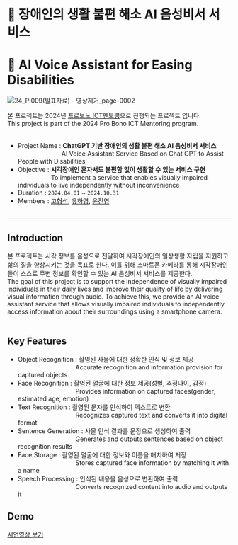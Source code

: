 # 👀 장애인의 생활 불편 해소 AI 음성비서 서비스
# 👀 AI Voice Assistant for Easing Disabilities
![24_PI009(발표자료) - 영상제거_page-0002](https://github.com/user-attachments/assets/5c0cac1b-4d78-4980-ac23-ed5406fe13ca)

본 프로젝트는 2024년 [프로보노 ICT멘토링](https://www.hanium.or.kr/portal/index.do)으로 진행되는 프로젝트 입니다.<br>
This project is part of the 2024 Pro Bono ICT Mentoring program.<br><br>
 
- Project Name : **ChatGPT 기반 장애인의 생활 불편 해소 AI 음성비서 서비스**<br>
                &nbsp;&nbsp;&nbsp;&nbsp;&nbsp;&nbsp;&nbsp;&nbsp;&nbsp;&nbsp;&nbsp;&nbsp;&nbsp;&nbsp;&nbsp;&nbsp;&nbsp;&nbsp;&nbsp;&nbsp;&nbsp;&nbsp;&nbsp;&nbsp;
                AI Voice Assistant Service Based on Chat GPT to Assist People with Disabilities
- Objective : **시각장애인 혼자서도 불편함 없이 생활할 수 있는 서비스 구현** <br>
               &nbsp;&nbsp;&nbsp;&nbsp;&nbsp;&nbsp;&nbsp;&nbsp;&nbsp;&nbsp;&nbsp;&nbsp;&nbsp;&nbsp;&nbsp;&nbsp;&nbsp;&nbsp;
               To implement a service that enables visually impaired individuals to live independently without inconvenience
- Duration : `2024.04.01` ~ `2024.10.31`
- Members : [고형석](https://github.com/hyeongseokgo), [유하영](https://github.com/Hayeonggg), [윤진영](https://github.com/jin7369)<br><br>


***

## Introduction
본 프로젝트는 시각 정보를 음성으로 전달하여 시각장애인의 일상생활 자립을 지원하고 삶의 질을 향상시키는 것을 목표로 한다. 이를 위해 스마트폰 카메라를 통해 시각장애인들이 스스로 주변 정보를 확인할 수 있는 AI 음성비서 서비스를 제공한다.<br>
The goal of this project is to support the independence of visually impaired individuals in their daily lives and improve their quality of life by delivering visual information through audio. To achieve this, we provide an AI voice assistant service that allows visually impaired individuals to independently access information about their surroundings using a smartphone camera.<br><br>



## Key Features
- Object Recognition : 촬영된 사물에 대한 정확한 인식 및 정보 제공<br>
&nbsp;&nbsp;&nbsp;&nbsp;&nbsp;&nbsp;&nbsp;&nbsp;&nbsp;&nbsp;&nbsp;&nbsp;&nbsp;&nbsp;&nbsp;&nbsp;&nbsp;&nbsp;&nbsp;&nbsp;&nbsp;&nbsp;&nbsp;&nbsp;&nbsp;&nbsp;&nbsp;&nbsp;&nbsp;&nbsp;&nbsp;&nbsp;&nbsp;Accurate recognition and information provision for captured objects<br>
- Face Recognition : 촬영된 얼굴에 대한 정보 제공(성별, 추정나이, 감정)<br>
&nbsp;&nbsp;&nbsp;&nbsp;&nbsp;&nbsp;&nbsp;&nbsp;&nbsp;&nbsp;&nbsp;&nbsp;&nbsp;&nbsp;&nbsp;&nbsp;&nbsp;&nbsp;&nbsp;&nbsp;&nbsp;&nbsp;&nbsp;&nbsp;&nbsp;&nbsp;&nbsp;&nbsp;&nbsp;&nbsp;&nbsp;&nbsp;&nbsp;Provides information on captured faces(gender, estimated age, emotion)<br>
- Text Recognition : 촬영된 문자를 인식하여 텍스트로 변환<br>
&nbsp;&nbsp;&nbsp;&nbsp;&nbsp;&nbsp;&nbsp;&nbsp;&nbsp;&nbsp;&nbsp;&nbsp;&nbsp;&nbsp;&nbsp;&nbsp;&nbsp;&nbsp;&nbsp;&nbsp;&nbsp;&nbsp;&nbsp;&nbsp;&nbsp;&nbsp;&nbsp;&nbsp;&nbsp;&nbsp;&nbsp;&nbsp;&nbsp;Recognizes captured text and converts it into digital format<br>
- Sentence Generation : 사물 인식 결과를 문장으로 생성하여 출력<br>
&nbsp;&nbsp;&nbsp;&nbsp;&nbsp;&nbsp;&nbsp;&nbsp;&nbsp;&nbsp;&nbsp;&nbsp;&nbsp;&nbsp;&nbsp;&nbsp;&nbsp;&nbsp;&nbsp;&nbsp;&nbsp;&nbsp;&nbsp;&nbsp;&nbsp;&nbsp;&nbsp;&nbsp;&nbsp;&nbsp;&nbsp;&nbsp;&nbsp;Generates and outputs sentences based on object recognition results<br>
- Face Storage : 촬영된 얼굴에 대한 정보와 이름을 매치하여 저장<br>
&nbsp;&nbsp;&nbsp;&nbsp;&nbsp;&nbsp;&nbsp;&nbsp;&nbsp;&nbsp;&nbsp;&nbsp;&nbsp;&nbsp;&nbsp;&nbsp;&nbsp;&nbsp;&nbsp;&nbsp;&nbsp;&nbsp;&nbsp;&nbsp;&nbsp;&nbsp;&nbsp;&nbsp;&nbsp;&nbsp;&nbsp;&nbsp;&nbsp;Stores captured face information by matching it with a name<br>
- Speech Processing : 인식된 내용을 음성으로 변환하여 출력<br>
&nbsp;&nbsp;&nbsp;&nbsp;&nbsp;&nbsp;&nbsp;&nbsp;&nbsp;&nbsp;&nbsp;&nbsp;&nbsp;&nbsp;&nbsp;&nbsp;&nbsp;&nbsp;&nbsp;&nbsp;&nbsp;&nbsp;&nbsp;&nbsp;&nbsp;&nbsp;&nbsp;&nbsp;&nbsp;&nbsp;&nbsp;&nbsp;&nbsp;Converts recognized content into audio and outputs it<br>




## Demo
[시연영상 보기](https://youtu.be/qjB4XeM9WYE?si=yhnpIZsHjzvN_7i6)

<br><br>





<br><br><br><br><br>
